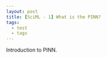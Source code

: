 ```yaml
---
layout: post
title: [SciML - 1] What is the PINN?
tags:
  - test
  - tags
---
```


Introduction to PINN.
